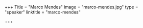 +++
Title = "Marco Mendes"
image = "marco-mendes.jpg"
type = "speaker"
linktitle = "marco-mendes"

+++

